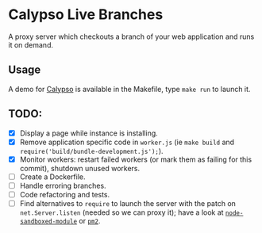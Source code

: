 # Calypso Live Branches

A proxy server which checkouts a branch of your web application and runs it on demand.

## Usage

A demo for [Calypso](https://github.com/Automattic/wp-calypso) is available in the Makefile, type `make run` to launch it.

## TODO:

- [x] Display a page while instance is installing.
- [x] Remove application specific code in `worker.js` (ie `make build` and `require('build/bundle-development.js');`).
- [x] Monitor workers: restart failed workers (or mark them as failing for this commit), shutdown unused workers.
- [ ] Create a Dockerfile.
- [ ] Handle erroring branches.
- [ ] Code refactoring and tests.
- [ ] Find alternatives to `require` to launch the server with the patch on `net.Server.listen` (needed so we can proxy it); have a look at [`node-sandboxed-module`](https://github.com/felixge/node-sandboxed-module) or [`pm2`](https://github.com/Unitech/pm2). 
